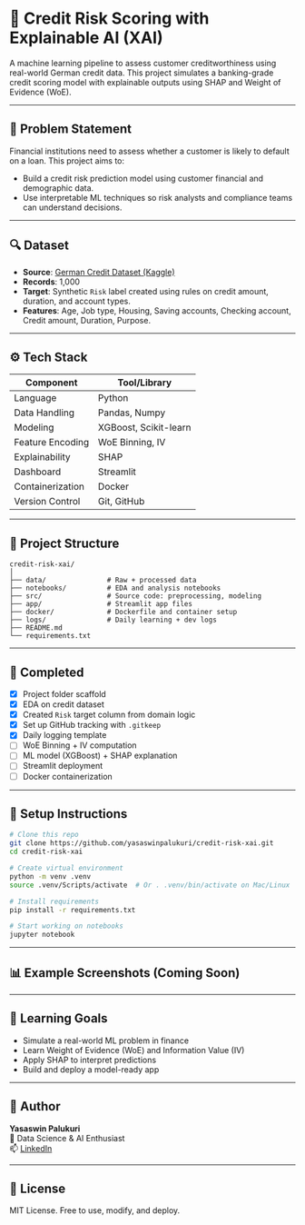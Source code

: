 
# 🧠 Credit Risk Scoring with Explainable AI (XAI)

A machine learning pipeline to assess customer creditworthiness using real-world German credit data. This project simulates a banking-grade credit scoring model with explainable outputs using SHAP and Weight of Evidence (WoE).

---

## 📌 Problem Statement

Financial institutions need to assess whether a customer is likely to default on a loan. This project aims to:
- Build a credit risk prediction model using customer financial and demographic data.
- Use interpretable ML techniques so risk analysts and compliance teams can understand decisions.

---

## 🔍 Dataset

- **Source**: [German Credit Dataset (Kaggle)](https://www.kaggle.com/datasets/uciml/german-credit)
- **Records**: 1,000
- **Target**: Synthetic `Risk` label created using rules on credit amount, duration, and account types.
- **Features**: Age, Job type, Housing, Saving accounts, Checking account, Credit amount, Duration, Purpose.

---

## ⚙️ Tech Stack

| Component         | Tool/Library                |
|------------------|-----------------------------|
| Language         | Python                      |
| Data Handling    | Pandas, Numpy               |
| Modeling         | XGBoost, Scikit-learn       |
| Feature Encoding | WoE Binning, IV             |
| Explainability   | SHAP                        |
| Dashboard        | Streamlit                   |
| Containerization | Docker                      |
| Version Control  | Git, GitHub                 |

---

## 📁 Project Structure

```
credit-risk-xai/
│
├── data/               # Raw + processed data
├── notebooks/          # EDA and analysis notebooks
├── src/                # Source code: preprocessing, modeling
├── app/                # Streamlit app files
├── docker/             # Dockerfile and container setup
├── logs/               # Daily learning + dev logs
├── README.md
└── requirements.txt
```

---

## 🧪 Completed

- [x] Project folder scaffold
- [x] EDA on credit dataset
- [x] Created `Risk` target column from domain logic
- [x] Set up GitHub tracking with `.gitkeep`
- [x] Daily logging template
- [ ] WoE Binning + IV computation
- [ ] ML model (XGBoost) + SHAP explanation
- [ ] Streamlit deployment
- [ ] Docker containerization

---

## 🚀 Setup Instructions

```bash
# Clone this repo
git clone https://github.com/yasaswinpalukuri/credit-risk-xai.git
cd credit-risk-xai

# Create virtual environment
python -m venv .venv
source .venv/Scripts/activate  # Or . .venv/bin/activate on Mac/Linux

# Install requirements
pip install -r requirements.txt

# Start working on notebooks
jupyter notebook
```

---

## 📊 Example Screenshots (Coming Soon)

<!--
Add screenshots from:
- EDA visualizations
- SHAP output plots
- Streamlit app (risk score prediction)
-->

---

## 🧠 Learning Goals

- Simulate a real-world ML problem in finance
- Learn Weight of Evidence (WoE) and Information Value (IV)
- Apply SHAP to interpret predictions
- Build and deploy a model-ready app

---

## 👥 Author

**Yasaswin Palukuri**  
📍 Data Science & AI Enthusiast  
📫 [LinkedIn](https://www.linkedin.com/in/yasaswinpalukuri)

---

## 📌 License

MIT License. Free to use, modify, and deploy.